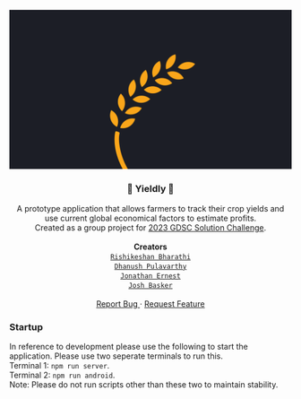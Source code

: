 <p>
  <a href="https://github.com/DPulavarthy/Yieldly" target="_blank">
    <img src="assets/readme.png" alt="Logo">
  </a>

  <h3 align="center"> 💠 Yieldly 💠 </h3>
  <p align="center">
    A prototype application that allows farmers to track their crop yields and use current global economical factors to estimate profits. 
    <br />
    Created as a group project for <a href="https://developers.google.com/community/gdsc-solution-challenge" target="_blank">2023 GDSC Solution Challenge</a>.
    <br />
    <br />
    <strong> Creators </strong>
    <br />
    <code><a href="https://github.com/redanzo">Rishikeshan Bharathi</a></code>
    <br />
    <code><a href="https://github.com/DPulavarthy">Dhanush Pulavarthy</a></code>
    <br />
    <code><a href="https://github.com/kjernest01">Jonathan Ernest</a></code>
    <br />
    <code><a href="https://github.com/JoshBasker">Josh Basker</a></code>
    <br />
    <br />
    <a href="https://github.com/DPulavarthy/Yieldly/issues"> Report Bug </a>
    ·
    <a href="https://github.com/DPulavarthy/Yieldly/issues"> Request Feature </a>
  </p>
</p>

### Startup
In reference to development please use the following to start the application. Please use two seperate terminals to run this.  
Terminal 1: `npm run server`.  
Terminal 2: `npm run android`.  
Note: Please do not run scripts other than these two to maintain stability.
